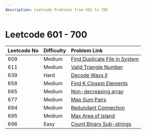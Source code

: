 ```yaml
---
description: Leetcode Problems from 601 to 700
---
```


# Leetcode 601 - 700



| Leetcode No | Difficulty | Problem Link |
| :--- | :--- | :--- |
| 609 | Medium | [Find Duplicate File in System](../difficulty-based-problem-index/leetcode-medium/leetcode-609-find-duplicate-file-in-system.md) |
| 611 | Medium | [Valid Triangle Number](../difficulty-based-problem-index/leetcode-medium/leetcode-611-valid-triangle-number.md) |
| 639 | Hard | [Decode Ways II](../difficulty-based-problem-index/leetcode-hard/leetcode-639-decode-ways-ii.md) |
| 658 | Medium | [Find K Closest Elements](../difficulty-based-problem-index/leetcode-medium/leetcode-658-find-k-closest-elements.md) |
| 665 | Medium | [Non-decreasing array](../difficulty-based-problem-index/leetcode-medium/leetcode-665-non-decreasing-array.md) |
| 677 | Medium | [Map Sum Pairs](../difficulty-based-problem-index/leetcode-medium/leetcode-677-map-sum-pairs.md) |
| 684 | Medium | [Redundant Connection](../difficulty-based-problem-index/leetcode-medium/leetcode-684-redundant-connection.md) |
| 695 | Medium | [Max Area of Island](../difficulty-based-problem-index/leetcode-medium/leetcode-695-max-area-of-island.md) |
| 696 | Easy | [Count Binary Sub-strings](../difficulty-based-problem-index/leetcode-easy/leetcode-696-count-binary-sub-strings.md) |

